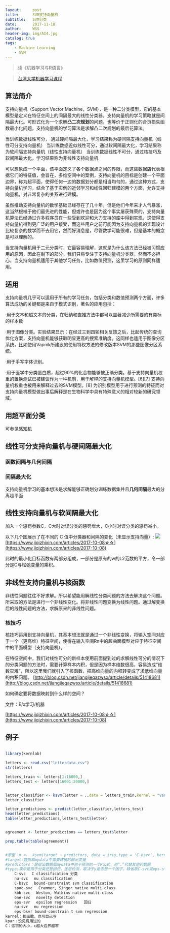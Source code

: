 ```yaml
---
layout:     post
title:      SVM支持向量机
subtitle:   SVM分类
date:       2017-11-18
author:     WSS
header-img: img/AI4.jpg
catalog: true
tags:
    - Machine Learning
    - SVM
---
```

>读《机器学习与R语言》

>[台湾大学机器学习课程](https://www.youtube.com/watch?v=A-GxGCCAIrg&index=1&list=PLXVfgk9fNX2IQOYPmqjqWsNUFl2kpk1U2)
## 算法简介 ##

支持向量机（Support Vector Machine，SVM），是一种二分类模型，它的基本模型是定义在特征空间上的间隔最大的线性分类器，支持向量机的学习策略就是间隔最大化。可形式化为一个求解**凸二次规划**的问题，也等价于正则化的合页损失函数最小化问题，支持向量机的学习算法是求解凸二次规划的最后花算法。

当训练数据线性可分，    通过硬间隔最大化，学习结果称为硬间隔支持向量机（线性可分支持向量机）
当训练数据近似线性可分，通过软间隔最大化，学习结果称为软间隔支持向量机（线性支持向量机）
当训练数据线性不可分，通过核技巧及软间隔最大化，学习结果称为非线性支持向量机

可以想象成一个平面，该平面定义了各个数据点之间的界限，而这些数据店代表根据它们的特征值，会旨在，多维空间中的案例，支持向量机的目标是创建一个平面边界，称为超平面，使得任何一边的数据划分都是相当均匀的，通过这种方式，支持向量机学习，结合了基于实例的近邻学习和线性回归建模的两个方面，允许支持向量机，对非常复杂的关系进行建模。

虽然推动支持向量机的数学基础已经存在了几十年，但是他们今年来才人气暴涨，这当然根植于他们最先进的性能，但或许也是因为这个事实屡获殊荣的，支持向量机算法已经通过许多程序员在一些受到欢迎和大力支持的库中得到实现，这使得支持向量机得到更广泛的用户接受，而这些用户之前可能因为支持向量机的实现设计比较复杂的数学而不去用它，然而好消息是，尽管数学可能很难，但是基本的概念是可以理解的。

当支持向量机用于二元分类时，它最容易理解，这就是为什么该方法已经被习惯应用的原因，因此在剩下的部分，我们只将专注于支持向量机分类器，然而不必担心，当支持向量机适用于其他学习任务，比如数值预测，这里学习的原则同样适用。


## 适用 ##

支持向量机几乎可以适用于所有的学习任务，包括分类和数值预测两个方面，许多算法成功的关键都是来自于模式识别，著名的应用包括：

·用于文本和超文本的分类，在归纳和直推方法中都可以显著减少所需要的有类标的样本数

·用于图像分类。实验结果显示：在经过三到四轮相关反馈之后，比起传统的查询优化方案，支持向量机能够获取明显更高的搜索准确度。这同样也适用于图像分区系统，比如使用Vapnik所建议的使用特权方法的修改版本SVM的那些图像分区系统。

·用于手写字体识别。

·用于医学中分类蛋白质，超过90%的化合物能够被正确分类。基于支持向量机权重的置换测试已被建议作为一种机制，用于解释的支持向量机模型。[6][7] 支持向量机权重也被用来解释过去的SVM模型。[8] 为识别模型用于进行预测的特征而对支持向量机模型做出事后解释是在生物科学中具有特殊意义的相对较新的研究领域。


## 用超平面分类 ##

可参见[感知机](http://wangsai.top/2017/11/16/GitMachinesLearning-%E6%84%9F%E7%9F%A5%E6%9C%BA/)

## 线性可分支持向量机与硬间隔最大化 ##

### 函数间隔与几何间隔 ###

### 间隔最大化 ###

支持向量机学习的基本想法是求解能够正确划分训练数据集并且**几何间隔**最大的分离超平面

## 线性支持向量机与软间隔最大化 ##

加入一个惩罚参数C，C大时对误分类的惩罚增大，C小时对误分类的惩罚减小。

以下几个图展示了在不同的 C 值中分类器和间隔的变化（未显示支持向量）:
![](http://oyug2kd6x.bkt.clouddn.com//MachineLearning/SVMC.png)
[https://www.jiqizhixin.com/articles/2017-10-08☆☆](https://www.jiqizhixin.com/articles/2017-10-08)

此时的最小化目标函数有两部分组成，一部分是原有的w的L2范数的平方，令一部分是C与松弛变量的乘积。

## 非线性支持向量机与核函数 ##

非线性问题往往不好求解。所以希望能用解线性分类问题的方法去解决这个问题。所采取的方法是进行一个非线性变化。将非线性问题变换为线性问题。通过解变换后的线性问题的方法，求解原来的非线性问题。

### 核技巧 ###

核技巧运用到支持向量机，其基本想法就是通过一个非线性变换，将输入空间对应于一个（更高维）特征空间，使得在输入空间Rn中的超曲面模型对应于特征空间中的平面模型（支持向量机）。

 
在特征空间中，我们对线性可分的新样本使用前面提到过的求解线性可分的情况下的分类问题的方法时，需要计算样本内积，但是因为样本维数很高，容易造成“维数灾难”，所以这里我们就引入了核函数，把高维向量的内积转变成了求低维向量的内积问题。
[http://blog.csdn.net/jiangjieqazwsx/article/details/51418681](http://blog.csdn.net/jiangjieqazwsx/article/details/51418681)

如何确定要将数据映射到什么样的空间？
 
文件：E/x学习/机器

[https://www.jiqizhixin.com/articles/2017-10-08☆☆](https://www.jiqizhixin.com/articles/2017-10-08)

## 例子 ##



```R

library(kernlab)

letters <- read.csv("letterdata.csv")
str(letters)

letters_train <- letters[1:16000,]
letters_test <- letters[16001:20000,]


letter_classifier <- ksvm(letter ~ .,data = letters_train,kernel = "vanilladot")
letter_classifier

letter_predictions <- predict(letter_classifier,letters_test)
head(letter_predictions)
table(letter_predictions,letters_test$letter)


agreement <- letter_predictions == letters_test$letter

prop.table(table(agreement))

```
```R

#原型：m <-  ksvm(target ~ predictors, data = iris,type = 'C-bsvc', kernel = 'rbfdot',kpar = list(sigma = 0.1), C = 10,prob.model = TRUE) 
#target:数据框mydata中需要建模的输出变量
#predictors：是给出数据框mydata中用于预测的一个R公式，用“.”代替其他列数据
#type:表示是用于分类还是回归，还是检测，取决于y是否是一个因子。缺省取C-svc或eps-svr可取值有:
	C-svc 　C classification 分类
	nu-svc 　nu classification
	C-bsvc　 bound-constraint svm classification
	spoc-svc　 Crammer, Singer native multi-class
	kbb-svc　 Weston, Watkins native multi-class
	one-svc 　novelty detection 
	eps-svr 　epsilon regression   回归
	nu-svr 　nu regression
	eps-bsvr bound-constrain t svm regression
kernel：核函数，也可自己写
kpar：没见有用过的
C：惩罚的大小，c越大边界越窄

```